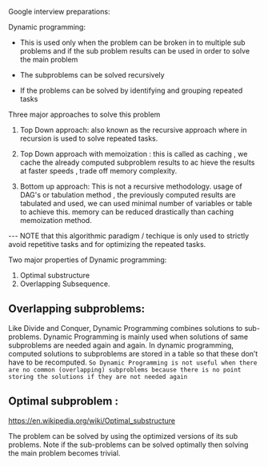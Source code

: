 Google interview preparations:

Dynamic programming:
 - This is used only when  the problem can be broken in to multiple sub problems and if the sub problem results can be 
 used in order to solve the main problem 

 - The subproblems can be solved recursively 

 - If the problems can be solved by identifying and grouping repeated tasks 

 Three major approaches to solve this problem 

 1. Top Down approach: also known as the recursive approach where in recursion is used to solve repeated tasks.

 2. Top Down approach with memoization : this is called as caching , we cache the already computed subproblem results to ac hieve the results at faster speeds , trade off memory complexity.

 3. Bottom up approach: This is not a recursive methodology. usage of DAG's or tabulation method , the previously computed results are tabulated and used, we can used minimal number of variables or table to achieve this. memory can be reduced drastically than caching memoization method.

 --- NOTE that this algorithmic paradigm / techique  is only used to strictly avoid repetitive tasks and for optimizing the repeated tasks.


Two major properties of Dynamic programming:

1. Optimal substructure 
2. Overlapping Subsequence.


Overlapping subproblems:
------------------------

Like Divide and Conquer, Dynamic Programming combines solutions to sub-problems. Dynamic Programming is mainly used when solutions of same subproblems are needed again and again. In dynamic programming, computed solutions to subproblems are stored in a table so that these don’t have to be recomputed. ```So Dynamic Programming is not useful when there are no common (overlapping) subproblems because there is no point storing the solutions if they are not needed again```

Optimal subproblem :
----------------------

https://en.wikipedia.org/wiki/Optimal_substructure


The problem can be solved by using the optimized versions of its sub problems.
Note if the sub-problems can be solved optimally then solving the main problem becomes trivial.
